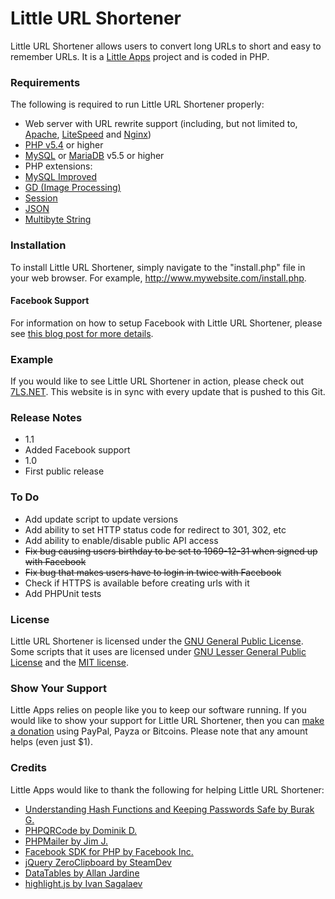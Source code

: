 Little URL Shortener
====================

Little URL Shortener allows users to convert long URLs to short and easy to remember URLs. It is a [Little Apps](https://www.little-apps.com) project and is coded in PHP.

### Requirements ###

The following is required to run Little URL Shortener properly:

* Web server with URL rewrite support (including, but not limited to, [Apache](http://httpd.apache.org/), [LiteSpeed](http://www.litespeedtech.com/) and [Nginx](http://nginx.org))
* [PHP v5.4](http://php.net/) or higher
* [MySQL](http://www.mysql.com/) or [MariaDB](https://www.mariadb.org) v5.5 or higher
* PHP extensions:
 * [MySQL Improved](http://php.net/manual/en/book.mysqli.php)
 * [GD (Image Processing)](http://php.net/manual/en/book.image.php)
 * [Session](http://php.net/manual/en/book.session.php)
 * [JSON](http://php.net/manual/en/book.json.php)
 * [Multibyte String](http://php.net/manual/en/book.mbstring.php)

### Installation ###
To install Little URL Shortener, simply navigate to the "install.php" file in your web browser. For example, http://www.mywebsite.com/install.php.

#### Facebook Support ####
For information on how to setup Facebook with Little URL Shortener, please see [this blog post for more details](http://www.little-apps.org/blog/2013/06/using-facebook-little-url-shortener/).

### Example ###

If you would like to see Little URL Shortener in action, please check out [7LS.NET](http://7ls.net). This website is in sync with every update that is pushed to this Git. 

### Release Notes ###
* 1.1
 * Added Facebook support
* 1.0
 * First public release
 
### To Do ###
 * Add update script to update versions
 * Add ability to set HTTP status code for redirect to 301, 302, etc
 * Add ability to enable/disable public API access
 * ~~Fix bug causing users birthday to be set to 1969-12-31 when signed up with Facebook~~
 * ~~Fix bug that makes users have to login in twice with Facebook~~
 * Check if HTTPS is available before creating urls with it
 * Add PHPUnit tests

### License ###
Little URL Shortener is licensed under the [GNU General Public License](http://www.gnu.org/licenses/gpl.html). Some scripts that it uses are licensed under [GNU Lesser General Public License](http://www.gnu.org/copyleft/lesser.html) and the [MIT license](http://www.opensource.org/licenses/mit-license.php).

### Show Your Support ###
Little Apps relies on people like you to keep our software running. If you would like to show your support for Little URL Shortener, then you can [make a donation](http://www.little-apps.com/?donate) using PayPal, Payza or Bitcoins. Please note that any amount helps (even just $1).

### Credits ###

Little Apps would like to thank the following for helping Little URL Shortener:

 * [Understanding Hash Functions and Keeping Passwords Safe by Burak G.](http://code.tutsplus.com/tutorials/understanding-hash-functions-and-keeping-passwords-safe--net-17577)
 * [PHPQRCode by Dominik D.](http://phpqrcode.sourceforge.net/)
 * [PHPMailer by Jim J.](https://github.com/PHPMailer/PHPMailer/)
 * [Facebook SDK for PHP by Facebook Inc.](https://developers.facebook.com/docs/reference/php/)
 * [jQuery ZeroClipboard by SteamDev](http://steamdev.com/zclip)
 * [DataTables by Allan Jardine](http://www.datatables.net)
 * [highlight.js by Ivan Sagalaev](https://highlightjs.org/)